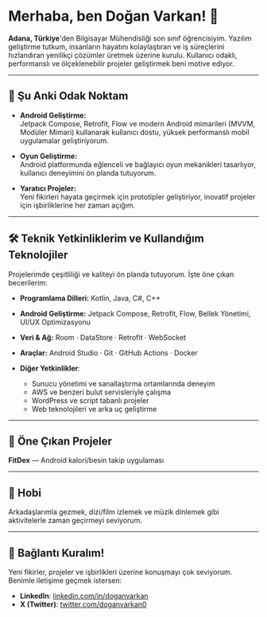 # Merhaba, ben Doğan Varkan! 👋

**Adana, Türkiye**'den Bilgisayar Mühendisliği son sınıf öğrencisiyim. Yazılım geliştirme tutkum, insanların hayatını kolaylaştıran ve iş süreçlerini hızlandıran yenilikçi çözümler üretmek üzerine kurulu. Kullanıcı odaklı, performanslı ve ölçeklenebilir projeler geliştirmek beni motive ediyor.

---

## 🚀 Şu Anki Odak Noktam
- **Android Geliştirme:**  
  Jetpack Compose, Retrofit, Flow ve modern Android mimarileri (MVVM, Modüler Mimari) kullanarak kullanıcı dostu, yüksek performanslı mobil uygulamalar geliştiriyorum.
  
- **Oyun Geliştirme:**  
  Android platformunda eğlenceli ve bağlayıcı oyun mekanikleri tasarlıyor, kullanıcı deneyimini ön planda tutuyorum.
  
- **Yaratıcı Projeler:**  
  Yeni fikirleri hayata geçirmek için prototipler geliştiriyor, inovatif projeler için işbirliklerine her zaman açığım. 

---

## 🛠️ Teknik Yetkinliklerim ve Kullandığım Teknolojiler
Projelerimde çeşitliliği ve kaliteyi ön planda tutuyorum. İşte öne çıkan becerilerim:

- **Programlama Dilleri:** Kotlin, Java, C#, C++
  
- **Android Geliştirme:** Jetpack Compose, Retrofit, Flow, Bellek Yönetimi, UI/UX Optimizasyonu
  
- **Veri & Ağ:** Room · DataStore · Retrofit · WebSocket
  
- **Araçlar:** Android Studio · Git · GitHub Actions · Docker
  
- **Diğer Yetkinlikler**:  
  - Sunucu yönetimi ve sanallaştırma ortamlarında deneyim  
  - AWS ve benzeri bulut servisleriyle çalışma  
  - WordPress ve script tabanlı projeler  
  - Web teknolojileri ve arka uç geliştirme

---

## 📂 Öne Çıkan Projeler
**FitDex** — Android kalori/besin takip uygulaması

---

## 🎲 Hobi
Arkadaşlarımla gezmek, dizi/film izlemek ve müzik dinlemek gibi aktivitelerle zaman geçirmeyi seviyorum.

---

## 🔗 Bağlantı Kuralım!
Yeni fikirler, projeler ve işbirlikleri üzerine konuşmayı çok seviyorum. Benimle iletişime geçmek istersen:  
- **LinkedIn**: [linkedin.com/in/doganvarkan](https://www.linkedin.com/in/doganvarkan/)  
- **X (Twitter)**: [twitter.com/doganvarkan0](https://twitter.com/doganvarkan0)
